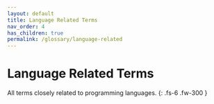 ```yaml
---
layout: default
title: Language Related Terms
nav_order: 4
has_children: true
permalink: /glossary/language-related
---
```


# Language Related Terms

All terms closely related to programming languages.
{: .fs-6 .fw-300 }
